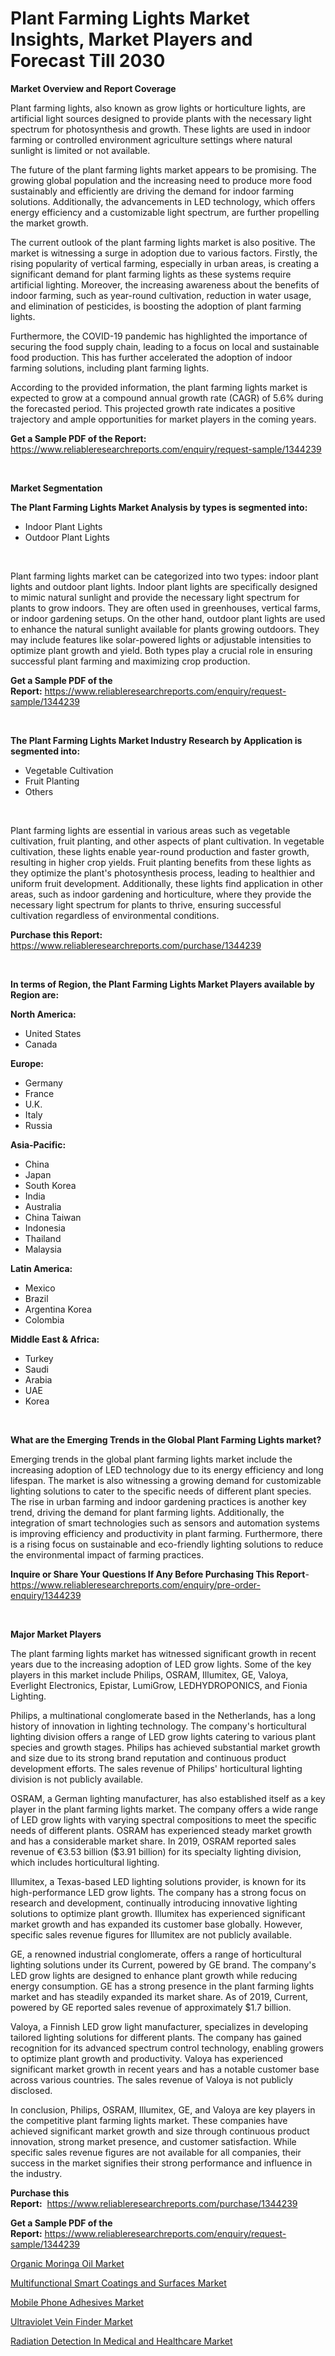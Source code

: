 <p><h1>Plant Farming Lights Market Insights, Market Players and Forecast Till 2030</h1></p><p><strong>Market Overview and Report Coverage</strong></p>
<p><p>Plant farming lights, also known as grow lights or horticulture lights, are artificial light sources designed to provide plants with the necessary light spectrum for photosynthesis and growth. These lights are used in indoor farming or controlled environment agriculture settings where natural sunlight is limited or not available.</p><p>The future of the plant farming lights market appears to be promising. The growing global population and the increasing need to produce more food sustainably and efficiently are driving the demand for indoor farming solutions. Additionally, the advancements in LED technology, which offers energy efficiency and a customizable light spectrum, are further propelling the market growth.</p><p>The current outlook of the plant farming lights market is also positive. The market is witnessing a surge in adoption due to various factors. Firstly, the rising popularity of vertical farming, especially in urban areas, is creating a significant demand for plant farming lights as these systems require artificial lighting. Moreover, the increasing awareness about the benefits of indoor farming, such as year-round cultivation, reduction in water usage, and elimination of pesticides, is boosting the adoption of plant farming lights.</p><p>Furthermore, the COVID-19 pandemic has highlighted the importance of securing the food supply chain, leading to a focus on local and sustainable food production. This has further accelerated the adoption of indoor farming solutions, including plant farming lights.</p><p>According to the provided information, the plant farming lights market is expected to grow at a compound annual growth rate (CAGR) of 5.6% during the forecasted period. This projected growth rate indicates a positive trajectory and ample opportunities for market players in the coming years.</p></p>
<p><strong>Get a Sample PDF of the Report:</strong> <a href="https://www.reliableresearchreports.com/enquiry/request-sample/1344239">https://www.reliableresearchreports.com/enquiry/request-sample/1344239</a></p>
<p>&nbsp;</p>
<p><strong>Market Segmentation</strong></p>
<p><strong>The Plant Farming Lights Market Analysis by types is segmented into:</strong></p>
<p><ul><li>Indoor Plant Lights</li><li>Outdoor Plant Lights</li></ul></p>
<p>&nbsp;</p>
<p><p>Plant farming lights market can be categorized into two types: indoor plant lights and outdoor plant lights. Indoor plant lights are specifically designed to mimic natural sunlight and provide the necessary light spectrum for plants to grow indoors. They are often used in greenhouses, vertical farms, or indoor gardening setups. On the other hand, outdoor plant lights are used to enhance the natural sunlight available for plants growing outdoors. They may include features like solar-powered lights or adjustable intensities to optimize plant growth and yield. Both types play a crucial role in ensuring successful plant farming and maximizing crop production.</p></p>
<p><strong>Get a Sample PDF of the Report:</strong>&nbsp;<a href="https://www.reliableresearchreports.com/enquiry/request-sample/1344239">https://www.reliableresearchreports.com/enquiry/request-sample/1344239</a></p>
<p>&nbsp;</p>
<p><strong>The Plant Farming Lights Market Industry Research by Application is segmented into:</strong></p>
<p><ul><li>Vegetable Cultivation</li><li>Fruit Planting</li><li>Others</li></ul></p>
<p>&nbsp;</p>
<p><p>Plant farming lights are essential in various areas such as vegetable cultivation, fruit planting, and other aspects of plant cultivation. In vegetable cultivation, these lights enable year-round production and faster growth, resulting in higher crop yields. Fruit planting benefits from these lights as they optimize the plant's photosynthesis process, leading to healthier and uniform fruit development. Additionally, these lights find application in other areas, such as indoor gardening and horticulture, where they provide the necessary light spectrum for plants to thrive, ensuring successful cultivation regardless of environmental conditions.</p></p>
<p><strong>Purchase this Report:</strong>&nbsp; <a href="https://www.reliableresearchreports.com/purchase/1344239">https://www.reliableresearchreports.com/purchase/1344239</a></p>
<p>&nbsp;</p>
<p><strong>In terms of Region, the Plant Farming Lights Market Players available by Region are:</strong></p>
<p>
    <p> <strong> North America: </strong>
        <ul>
            <li>United States</li>
            <li>Canada</li>
        </ul>
        </p> 
    <p> <strong> Europe: </strong>
        <ul>
            <li>Germany</li>
            <li>France</li>
            <li>U.K.</li>
            <li>Italy</li>
            <li>Russia</li>
        </ul>
        </p> 
    <p> <strong> Asia-Pacific: </strong>
        <ul>
            <li>China</li>
            <li>Japan</li>
            <li>South Korea</li>
            <li>India</li>
            <li>Australia</li>
            <li>China Taiwan</li>
            <li>Indonesia</li>
            <li>Thailand</li>
            <li>Malaysia</li>
        </ul>
        </p> 
    <p> <strong> Latin America: </strong>
        <ul>
            <li>Mexico</li>
            <li>Brazil</li>
            <li>Argentina Korea</li>
            <li>Colombia</li>
        </ul>
        </p> 
    <p> <strong> Middle East & Africa: </strong>
        <ul>
            <li>Turkey</li>
            <li>Saudi</li>
            <li>Arabia</li>
            <li>UAE</li>
            <li>Korea</li>
        </ul>
    </p>
    </p>
<p>&nbsp;</p>
<p><strong>What are the Emerging Trends in the Global Plant Farming Lights market?</strong></p>
<p><p>Emerging trends in the global plant farming lights market include the increasing adoption of LED technology due to its energy efficiency and long lifespan. The market is also witnessing a growing demand for customizable lighting solutions to cater to the specific needs of different plant species. The rise in urban farming and indoor gardening practices is another key trend, driving the demand for plant farming lights. Additionally, the integration of smart technologies such as sensors and automation systems is improving efficiency and productivity in plant farming. Furthermore, there is a rising focus on sustainable and eco-friendly lighting solutions to reduce the environmental impact of farming practices.</p></p>
<p><strong>Inquire or Share Your Questions If Any Before Purchasing This Report</strong>- <a href="https://www.reliableresearchreports.com/enquiry/pre-order-enquiry/1344239">https://www.reliableresearchreports.com/enquiry/pre-order-enquiry/1344239</a></p>
<p>&nbsp;</p>
<p><strong>Major Market Players</strong></p>
<p><p>The plant farming lights market has witnessed significant growth in recent years due to the increasing adoption of LED grow lights. Some of the key players in this market include Philips, OSRAM, Illumitex, GE, Valoya, Everlight Electronics, Epistar, LumiGrow, LEDHYDROPONICS, and Fionia Lighting.</p><p>Philips, a multinational conglomerate based in the Netherlands, has a long history of innovation in lighting technology. The company's horticultural lighting division offers a range of LED grow lights catering to various plant species and growth stages. Philips has achieved substantial market growth and size due to its strong brand reputation and continuous product development efforts. The sales revenue of Philips' horticultural lighting division is not publicly available.</p><p>OSRAM, a German lighting manufacturer, has also established itself as a key player in the plant farming lights market. The company offers a wide range of LED grow lights with varying spectral compositions to meet the specific needs of different plants. OSRAM has experienced steady market growth and has a considerable market share. In 2019, OSRAM reported sales revenue of €3.53 billion ($3.91 billion) for its specialty lighting division, which includes horticultural lighting.</p><p>Illumitex, a Texas-based LED lighting solutions provider, is known for its high-performance LED grow lights. The company has a strong focus on research and development, continually introducing innovative lighting solutions to optimize plant growth. Illumitex has experienced significant market growth and has expanded its customer base globally. However, specific sales revenue figures for Illumitex are not publicly available.</p><p>GE, a renowned industrial conglomerate, offers a range of horticultural lighting solutions under its Current, powered by GE brand. The company's LED grow lights are designed to enhance plant growth while reducing energy consumption. GE has a strong presence in the plant farming lights market and has steadily expanded its market share. As of 2019, Current, powered by GE reported sales revenue of approximately $1.7 billion.</p><p>Valoya, a Finnish LED grow light manufacturer, specializes in developing tailored lighting solutions for different plants. The company has gained recognition for its advanced spectrum control technology, enabling growers to optimize plant growth and productivity. Valoya has experienced significant market growth in recent years and has a notable customer base across various countries. The sales revenue of Valoya is not publicly disclosed.</p><p>In conclusion, Philips, OSRAM, Illumitex, GE, and Valoya are key players in the competitive plant farming lights market. These companies have achieved significant market growth and size through continuous product innovation, strong market presence, and customer satisfaction. While specific sales revenue figures are not available for all companies, their success in the market signifies their strong performance and influence in the industry.</p></p>
<p><strong>Purchase this Report:</strong>&nbsp;&nbsp;<a href="https://www.reliableresearchreports.com/purchase/1344239">https://www.reliableresearchreports.com/purchase/1344239</a></p>
<p></p>
<p><strong>Get a Sample PDF of the Report:</strong>&nbsp;<a href="https://www.reliableresearchreports.com/enquiry/request-sample/1344239">https://www.reliableresearchreports.com/enquiry/request-sample/1344239</a></p>
<p><p><a href="https://medium.com/@marinaieme/organic-moringa-oil-market-size-growth-forecast-2023-2030-cc76f1c70416">Organic Moringa Oil Market</a></p><p><a href="https://www.linkedin.com/pulse/multifunctional-smart-coatings-surfaces-market-insights-players/">Multifunctional Smart Coatings and Surfaces Market</a></p><p><a href="https://github.com/NorbertYates/Market-Research-Report-List-2/blob/main/mobile-phone-adhesives-market.md">Mobile Phone Adhesives Market</a></p><p><a href="https://medium.com/@loyceharber/ultraviolet-vein-finder-market-size-cagr-trends-2024-2030-b3862e7cb532">Ultraviolet Vein Finder Market</a></p><p><a href="https://www.linkedin.com/pulse/radiation-detection-medical-healthcare-market-insights/">Radiation Detection In Medical and Healthcare Market</a></p></p>
